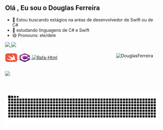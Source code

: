 ## Olá , Eu sou o Douglas Ferreira
- 🔭 Estou buscando estágios na aréas de desenvolvedor de Swift ou de C#
- 🌱 estudando linguagens de C# e Swift
- 😄 Pronouns: ele/dele
<div>
  <a href="https://github.com/DouglasOkami">
  <img height="150em" src="https://github-readme-stats.vercel.app/api?username=DouglasOkami&show_icons=true&theme=merko&include_all_commits=true&count_private=true"/>
  <img height="150em" src="https://github-readme-stats.vercel.app/api/top-langs/?username=DouglasOkami&layout=compact&langs_count=7&theme=merko"/>
</div>
  <div style="display: inline_block"><br>
  <img align="center" alt="Rafa-Python" height="30" width="40" src="https://raw.githubusercontent.com/devicons/devicon/master/icons/swift/swift-original.svg">
  <img align="center" alt="Rafa-Csharp" height="30" width="40" src="https://raw.githubusercontent.com/devicons/devicon/master/icons/csharp/csharp-original.svg">
  <img align="center" alt="Rafa-Html" height="30" width="40" src="https://raw.githubusercontent.com/devicons/devicon/master/icons/html/html-original.svg">
  <img align="right" alt="DouglasFerreira" height="130" width="140" src="https://media.giphy.com/media/jT7D2goVKTVmghwai6/giphy.gif?cid=790b761144ecba3d81a8764f4aecc4e81ffb851266b8a5bd&rid=giphy.gif&ct=g">
</div>
  
  ##
 
<div> 
  <a href="https://www.linkedin.com/in/douglas-ferreira-b28481216/" target="_blank"><img src="https://img.shields.io/badge/-LinkedIn-%230077B5?style=for-the-badge&logo=linkedin&logoColor=white" target="_blank"></a> 
 
  ![Snake animation](https://github.com/DouglasOkami/DouglasOkami/blob/output/github-contribution-grid-snake.svg)
 
</div>
